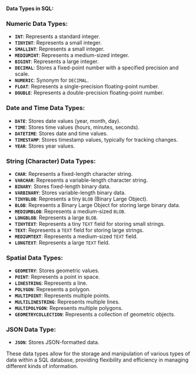 **Data Types in SQL:**

### Numeric Data Types:
- **`INT`**: Represents a standard integer.
- **`TINYINT`**: Represents a small integer.
- **`SMALLINT`**: Represents a small integer.
- **`MEDIUMINT`**: Represents a medium-sized integer.
- **`BIGINT`**: Represents a large integer.
- **`DECIMAL`**: Stores a fixed-point number with a specified precision and scale.
- **`NUMERIC`**: Synonym for `DECIMAL`.
- **`FLOAT`**: Represents a single-precision floating-point number.
- **`DOUBLE`**: Represents a double-precision floating-point number.

### Date and Time Data Types:
- **`DATE`**: Stores date values (year, month, day).
- **`TIME`**: Stores time values (hours, minutes, seconds).
- **`DATETIME`**: Stores date and time values.
- **`TIMESTAMP`**: Stores timestamp values, typically for tracking changes.
- **`YEAR`**: Stores year values.

### String (Character) Data Types:
- **`CHAR`**: Represents a fixed-length character string.
- **`VARCHAR`**: Represents a variable-length character string.
- **`BINARY`**: Stores fixed-length binary data.
- **`VARBINARY`**: Stores variable-length binary data.
- **`TINYBLOB`**: Represents a tiny `BLOB` (Binary Large Object).
- **`BLOB`**: Represents a Binary Large Object for storing large binary data.
- **`MEDIUMBLOB`**: Represents a medium-sized `BLOB`.
- **`LONGBLOB`**: Represents a large `BLOB`.
- **`TINYTEXT`**: Represents a tiny `TEXT` field for storing small strings.
- **`TEXT`**: Represents a `TEXT` field for storing large strings.
- **`MEDIUMTEXT`**: Represents a medium-sized `TEXT` field.
- **`LONGTEXT`**: Represents a large `TEXT` field.

### Spatial Data Types:
- **`GEOMETRY`**: Stores geometric values.
- **`POINT`**: Represents a point in space.
- **`LINESTRING`**: Represents a line.
- **`POLYGON`**: Represents a polygon.
- **`MULTIPOINT`**: Represents multiple points.
- **`MULTILINESTRING`**: Represents multiple lines.
- **`MULTIPOLYGON`**: Represents multiple polygons.
- **`GEOMETRYCOLLECTION`**: Represents a collection of geometric objects.

### JSON Data Type:
- **`JSON`**: Stores JSON-formatted data.

These data types allow for the storage and manipulation of various types of data within a SQL database, providing flexibility and efficiency in managing different kinds of information.
